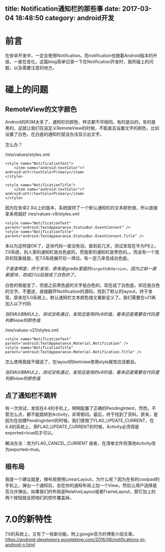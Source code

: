 title: Notification通知栏的那些事
date: 2017-03-04 18:48:50
category: android开发
---

# 前言

在安卓开发中，一定会使用Notification。而notification也随着Android版本的升级，一直在变化。这篇blog简单记录一下在Notification开发时，我所碰上的问题，以及需要注意的地方。

# 碰上的问题
## RemoteView的文字颜色
Android的ROM太多了，通知栏的颜色、样式都不尽相同。有的是白的，有的是黑的，这就让我们在自定义RemoteView的时候，不能直去设置文字的颜色，比如设置了白色，在白底的通知栏就没办法显示出文字。

怎么办？

<!-- more -->

/res/values/styles.xml
```
<style name="NotificationText">
    <item name="android:textColor">?android:attr/textColorPrimary</item>
</style>

<style name="NotificationTitle">
    <item name="android:textColor">?android:attr/textColorPrimary</item>
</style>

```

因为在安卓2.3以上的版本，系统提供了一个默认通知栏的文本颜色值，所以直接拿来用就好
/res/values-v9/styles.xml
```
<style name="NotificationText" parent="android:TextAppearance.StatusBar.EventContent" />
<style name="NotificationTitle" parent="android:TextAppearance.StatusBar.EventContent.Title" />
```

本以为这样就OK了，这块代码一直没有动，直到前几天，测试发现在华为P9上，7.0系统，别人家的通知栏是白色底的，而我家的通知栏是黑色的。。而且有一个诡异的现象就是，在7.0系统展开后一滑动，有一定几率变成白色底。

*于是查啊查，终于发现，原来是gradle里面的`targetSdkVersion`，因为之前一直都是18，改成21以后就成了白色的了。*

白色的倒是变了，但是之前黑色底的文字是白色的，现在成了白色底，却还是白色的文字。不墨迹，直接翻开Notification的源码，找到了默认的layout，终于发现，原来在5.0系统上，默认通知栏文本颜色值又重新定义了。我们需要在v21再加入以下代码

*在EMUI和MIUI上，测试没有通过，发现还是用的v9的值，看来还是需要在代码里判断view的颜色值*

/res/values-v21/styles.xml
```
<style name="NotificationText" parent="android:TextAppearance.Material.Notification" />
<style name="NotificationTitle" parent="android:TextAppearance.Material.Notification.Title" />
```

怎么使用我就不细说了，在layout的textview使用style属性应该都会。

*在EMUI和MIUI上，测试没有通过，发现还是用的v9的值，看来还是需要在代码里判断view的颜色值*

## 点了通知栏不跳转

有一次测试，发现在4.4的手机上，明明配置了正确的PendingIntent，然而，不管怎么点，都不能跳转到Activity，非常郁闷。最后，终于找到了资料。原来，是因为在创建PendingIntent的时候，我们使用了FLAG_UPDATE_CURRENT，在4.4的系统上，用FLAG_UPDATE_CURRENT的时候，Activity必须得是exported=true的才可以。

解决办法：改为FLAG_CANCEL_CURRENT 或者，在清单文件将落地Activity改为exported=true。

## 根布局
我提一个建议就是，根布局使用LinearLayout，为什么呢？因为在有的coolpad的手机上，弹出一个通知后，会在你的通知布局上加一个View，然后让用户选择是否允许弹出，如果我们的布局是RelativeLayout或者FrameLayout，那它加上的两个按钮就会把咱们的控件覆盖掉。

# 7.0的新特性
7.0的系统上，又有了一些新功能，附上google官方的博客介绍文章。
https://android-developers.googleblog.com/2016/06/notifications-in-android-n.html
